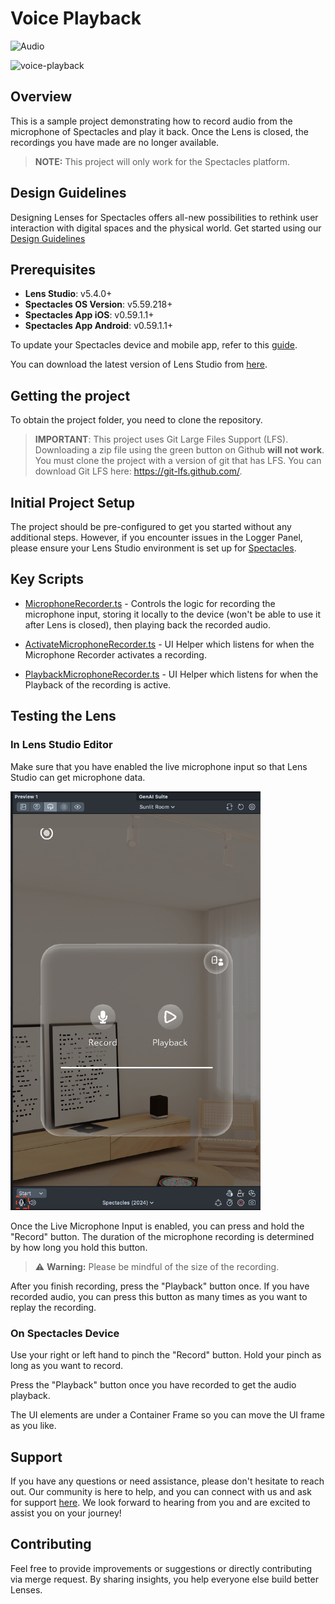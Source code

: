 # Voice Playback

![Audio](https://img.shields.io/badge/Audio-Light%20Gray?color=D3D3D3) 

<img src="./README-ref/sample-list-voice-playback-rounded-edges.gif" alt="voice-playback" width="900" />

## Overview

This is a sample project demonstrating how to record audio from the microphone of Spectacles and play it back. Once the Lens is closed, the recordings you have made are no longer available.

> **NOTE:**
> This project will only work for the Spectacles platform.

## Design Guidelines

Designing Lenses for Spectacles offers all-new possibilities to rethink user interaction with digital spaces and the physical world.
Get started using our [Design Guidelines](https://developers.snap.com/spectacles/best-practices/design-for-spectacles/introduction-to-spatial-design)

## Prerequisites

- **Lens Studio**: v5.4.0+
- **Spectacles OS Version**: v5.59.218+
- **Spectacles App iOS**: v0.59.1.1+
- **Spectacles App Android**: v0.59.1.1+

To update your Spectacles device and mobile app, refer to this [guide](https://support.spectacles.com/hc/en-us/articles/30214953982740-Updating).

You can download the latest version of Lens Studio from [here](https://ar.snap.com/download?lang=en-US).

## Getting the project

To obtain the project folder, you need to clone the repository.

> **IMPORTANT**:
> This project uses Git Large Files Support (LFS). Downloading a zip file using the green button on Github
> **will not work**. You must clone the project with a version of git that has LFS.
> You can download Git LFS here: https://git-lfs.github.com/.

## Initial Project Setup

The project should be pre-configured to get you started without any additional steps. However, if you encounter issues in the Logger Panel, please ensure your Lens Studio environment is set up for [Spectacles](https://developers.snap.com/spectacles/get-started/start-buiding/preview-panel).

## Key Scripts

- [MicrophoneRecorder.ts](./Assets/Scripts/MicrophoneRecorder.ts) - Controls the logic for recording the microphone input, storing it locally to the device (won't be able to use it after Lens is closed), then playing back the recorded audio.

- [ActivateMicrophoneRecorder.ts](./Assets/Scripts/ActivateMicrophoneRecorder.ts) - UI Helper which listens for when the Microphone Recorder activates a recording.

- [PlaybackMicrophoneRecorder.ts](./Assets/Scripts/PlaybackMicrophoneRecorder.ts) - UI Helper which listens for when the Playback of the recording is active.

## Testing the Lens

### In Lens Studio Editor

Make sure that you have enabled the live microphone input so that Lens Studio can get microphone data.

<img src="./README-ref/enable-microphone.png" alt="voice-playback" width="400" />

Once the Live Microphone Input is enabled, you can press and hold the "Record" button. The duration of the microphone recording is determined by how long you hold this button.

> ⚠️ **Warning:** Please be mindful of the size of the recording.

After you finish recording, press the "Playback" button once. If you have recorded audio, you can press this button as many times as you want to replay the recording.

### On Spectacles Device

Use your right or left hand to pinch the "Record" button. Hold your pinch as long as you want to record.

Press the "Playback" button once you have recorded to get the audio playback.

The UI elements are under a Container Frame so you can move the UI frame as you like.

## Support

If you have any questions or need assistance, please don't hesitate to reach out. Our community is here to help, and you can connect with us and ask for support [here](https://www.reddit.com/r/Spectacles/). We look forward to hearing from you and are excited to assist you on your journey!

## Contributing

Feel free to provide improvements or suggestions or directly contributing via merge request. By sharing insights, you help everyone else build better Lenses.
